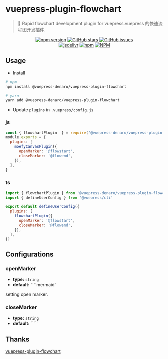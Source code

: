 # vuepress-plugin-flowchart

> :tada: Rapid flowchart development plugin for vuepress.vuepress 的快速流程图开发插件.

<p align="center">
  <a href="https://www.npmjs.com/package/@vuepress-denaro/vuepress-plugin-flowchart" target="_blank"><img alt="npm version" src="https://img.shields.io/npm/v/@vuepress-denaro/vuepress-plugin-flowchart"></a>
  <a href="https://github.com/denaro-org/vuepress-theme-denaro/stargazers" target="_blank"><img alt="GitHub stars" src="https://img.shields.io/github/stars/denaro-org/v-charts2"></a>
  <a href="https://github.com/denaro-org/vuepress-theme-denaro/issues" target="_blank"><img alt="GitHub issues" src="https://img.shields.io/github/issues/denaro-org/v-charts2"></a>
  <br />
  <a href="https://www.jsdelivr.com/package/npm/@vuepress-denaro/vuepress-plugin-flowchart" target="_blank"><img alt="jsdelivr" src="https://data.jsdelivr.com/v1/package/npm/@vuepress-denaro/vuepress-plugin-flowchart/badge"></a>
  <a href="https://www.npmjs.com/package/@vuepress-denaro/vuepress-plugin-flowchart" target="_blank"><img alt="npm" src="https://img.shields.io/node/v/@vuepress-denaro/vuepress-plugin-flowchart"></a>
  <a href="https://github.com/denaro-org/vuepress-theme-denaro/blob/main/LICENSE" target="_blank"><img alt="NPM" src="https://img.shields.io/npm/l/@vuepress-denaro/vuepress-plugin-flowchart"></a>
</p>

## Usage

- Install

```bash
# npm
npm install @vuepress-denaro/vuepress-plugin-flowchart

# yarn
yarn add @vuepress-denaro/vuepress-plugin-flowchart
```

- Update `plugins` in `.vuepress/config.js`

### js

```javascript
const { flowchartPlugin  } = require('@vuepress-denaro/vuepress-plugin-flowchart')
module.exports = {
  plugins: [
    moefyCanvasPlugin({
      openMarker: '@flowstart',
      closeMarker: '@flowend',
    }),
  ],
}
```

### ts

```javascript
import { flowchartPlugin } from '@vuepress-denaro/vuepress-plugin-flowchart'
import { defineUserConfig } from '@vuepress/cli'

export default defineUserConfig({
  plugins: [
    flowchartPlugin({
      openMarker: '@flowstart',
      closeMarker: '@flowend',
    }),
  ],
})
```

## Configurations

### openMarker

- **type:** `string`
- **default:** ````mermaid`

setting open marker.

### closeMarker

- **type:** `string`
- **default:** `````

## Thanks

[vuepress-plugin-flowchart](https://github.com/ulivz/vuepress-plugin-flowchart)
